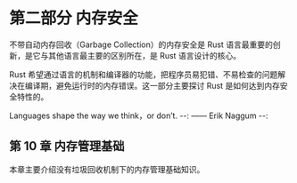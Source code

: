 # 第二部分 内存安全

不带自动内存回收（Garbage Collection）的内存安全是 Rust 语言最重要的创新，是它与其他语言最主要的区别所在，是 Rust 语言设计的核心。

Rust 希望通过语言的机制和编译器的功能，把程序员易犯错、不易检查的问题解决在编译期，避免运行时的内存错误。这一部分主要探讨 Rust 是如何达到内存安全特性的。

Languages shape the way we think，or don’t.
--:
—— Erik Naggum
--:


## 第 10 章 内存管理基础

本章主要介绍没有垃圾回收机制下的内存管理基础知识。
